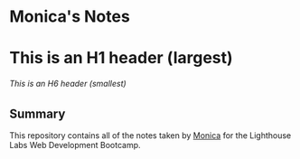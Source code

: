 # Monica's Notes

# This is an H1 header (largest)
###### This is an H6 header (smallest)

## Summary 

This repository contains all of the notes taken by [Monica](https://github.com/MonicaCarbajal) for the Lighthouse Labs Web Development Bootcamp.

